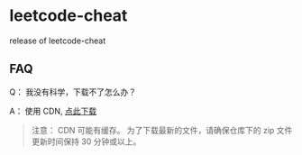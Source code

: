 # leetcode-cheat
release of leetcode-cheat

## FAQ

Q： 我没有科学，下载不了怎么办？

A： 使用 CDN, [点此下载](https://cdn.jsdelivr.net/gh/azl397985856/leetcode-cheat@master/leetcode-cheat.zip)

> 注意： CDN 可能有缓存。 为了下载最新的文件，请确保仓库下的 zip 文件更新时间保持 30 分钟或以上。
